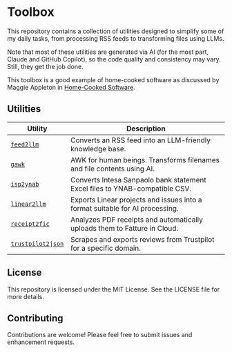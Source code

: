# Toolbox

This repository contains a collection of utilities designed to simplify some of my daily tasks, from processing RSS feeds to transforming files using LLMs.

Note that most of these utilities are generated via AI (for the most part, Claude and GitHub Copilot), so the code quality and consistency may vary. Still, they get the job done.

This toolbox is a good example of home-cooked software as discussed by Maggie Appleton in [Home-Cooked Software](https://maggieappleton.com/home-cooked-software).

## Utilities

| Utility                                                                              | Description                                                                  |
| ------------------------------------------------------------------------------------ | ---------------------------------------------------------------------------- |
| [`feed2llm`](https://github.com/aldesantis/toolbox/tree/main/feed2llm)               | Converts an RSS feed into an LLM-friendly knowledge base.                    |
| [`gawk`](https://github.com/aldesantis/toolbox/tree/main/gawk)                       | AWK for human beings. Transforms filenames and file contents using AI.       |
| [`isp2ynab`](https://github.com/aldesantis/toolbox/tree/main/isp2ynab)               | Converts Intesa Sanpaolo bank statement Excel files to YNAB-compatible CSV.  |
| [`linear2llm`](https://github.com/aldesantis/toolbox/tree/main/linear2llm)           | Exports Linear projects and issues into a format suitable for AI processing. |
| [`receipt2fic`](https://github.com/aldesantis/toolbox/tree/main/receipt2fic)         | Analyzes PDF receipts and automatically uploads them to Fatture in Cloud.    |
| [`trustpilot2json`](https://github.com/aldesantis/toolbox/tree/main/trustpilot2json) | Scrapes and exports reviews from Trustpilot for a specific domain.           |

## License

This repository is licensed under the MIT License. See the LICENSE file for more details.

## Contributing

Contributions are welcome! Please feel free to submit issues and enhancement requests.
